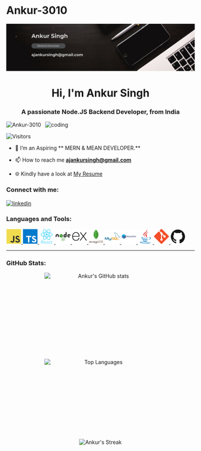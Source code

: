 # Ankur-3010


![logo](https://github.com/singhankur3010/Ankur-3010/blob/main/banner.jpg)

<h1 align="center">Hi, I'm Ankur Singh</h1>
<h3 align="center">A passionate Node.JS Backend Developer, from India</h3>

<img align="right" alt="coding" width="400" src="https://user-images.githubusercontent.com/55389276/140866485-8fb1c876-9a8f-4d6a-98dc-08c4981eaf70.gif">
<p align="left"> <img src="https://komarev.com/ghpvc/?username=singhankur3010&label=Profile%20views&color=0e75b6&style=flat" alt="Ankur-3010" /> </p>

![Visitors](https://visitor-badge.laobi.icu/badge?page_id=singhankur3010)
<!-- [![Spotify](https://novatorem.vercel.app/api/spotify)](https://open.spotify.com/user/your-spotify-id)-->


- 🌱 I’m an Aspiring ** MERN & MEAN DEVELOPER.**

- 📫 How to reach me **ajankursingh@gmail.com**

- 🌐 Kindly have a look at [My Resume](https://drive.google.com/file/d/1ittBSPocHWzOVBdgtPG-uSbLzkIoIt6R/view?usp=sharing)


<h3 align="left">Connect with me:</h3>
<p align="left">
  <a href="https://www.linkedin.com/in/ankur-singh-452219222/" target="blank">
    <img align="center" src="https://raw.githubusercontent.com/rahuldkjain/github-profile-readme-generator/master/src/images/icons/Social/linked-in-alt.svg" alt="linkedin" height="30" width="40" />
  </a>
</p>




<h3 align="left">Languages and Tools:</h3>
<p align="left">
  <!-- Core Stack -->
  <a href="https://developer.mozilla.org/en-US/docs/Web/JavaScript" target="_blank" rel="noreferrer">
    <img src="https://raw.githubusercontent.com/devicons/devicon/master/icons/javascript/javascript-original.svg" alt="javascript" width="40" height="40"/>
  </a>
    <a href="https://www.typescriptlang.org/" target="_blank" rel="noreferrer">
    <img src="https://raw.githubusercontent.com/devicons/devicon/master/icons/typescript/typescript-original.svg" alt="typescript" width="40" height="40"/>
  </a>
  <a href="https://reactjs.org/" target="_blank" rel="noreferrer">
    <img src="https://raw.githubusercontent.com/devicons/devicon/master/icons/react/react-original-wordmark.svg" alt="react" width="40" height="40"/>
  </a>
  <a href="https://nodejs.org" target="_blank" rel="noreferrer">
    <img src="https://raw.githubusercontent.com/devicons/devicon/master/icons/nodejs/nodejs-original-wordmark.svg" alt="nodejs" width="40" height="40"/>
  </a>
  <a href="https://expressjs.com" target="_blank" rel="noreferrer">
    <img src="https://raw.githubusercontent.com/devicons/devicon/master/icons/express/express-original.svg" alt="express" width="40" height="40"/>
  </a>
  <a href="https://www.mongodb.com/" target="_blank" rel="noreferrer">
    <img src="https://raw.githubusercontent.com/devicons/devicon/master/icons/mongodb/mongodb-original-wordmark.svg" alt="mongodb" width="40" height="40"/>
  </a>

  <!-- Databases & Tools -->
  <a href="https://www.mysql.com/" target="_blank" rel="noreferrer">
    <img src="https://raw.githubusercontent.com/devicons/devicon/master/icons/mysql/mysql-original-wordmark.svg" alt="mysql" width="40" height="40"/>
  </a>
  <a href="https://sequelize.org/" target="_blank" rel="noreferrer">
    <img src="https://raw.githubusercontent.com/devicons/devicon/master/icons/sequelize/sequelize-original-wordmark.svg" alt="sequelize" width="40" height="40"/>
  </a>

  <!-- Additional -->
  <a href="https://www.java.com" target="_blank" rel="noreferrer">
    <img src="https://raw.githubusercontent.com/devicons/devicon/master/icons/java/java-original.svg" alt="java" width="40" height="40"/>
  </a>
  <a href="https://git-scm.com/" target="_blank" rel="noreferrer">
    <img src="https://raw.githubusercontent.com/devicons/devicon/master/icons/git/git-original.svg" alt="git" width="40" height="40"/>
  </a>
  <a href="https://github.com/" target="_blank" rel="noreferrer">
    <img src="https://raw.githubusercontent.com/devicons/devicon/master/icons/github/github-original.svg" alt="github" width="40" height="40"/>
  </a>
</p>

---

<h3 align="left">GitHub Stats:</h3>

<div align="center" style="display: flex; justify-content: center; gap: 30px; flex-wrap: wrap;">
  <img src="https://github-readme-stats.vercel.app/api?username=singhankur3010&show_icons=true&theme=radical&hide_border=true&include_all_commits=true&count_private=true" alt="Ankur's GitHub stats" style="width: 48%; max-width: 100%; min-width: 300px; height: 200px;" />
  
  <img src="https://github-readme-stats.vercel.app/api/top-langs/?username=singhankur3010&layout=compact&theme=radical&hide_border=true" alt="Top Languages" style="width: 48%; max-width: 100%; min-width: 300px; height: 200px;" />
</div>

<p align="center">
  <img src="https://github-readme-streak-stats.herokuapp.com/?user=singhankur3010&theme=radical&hide_border=true" alt="Ankur's Streak" style="max-width: 100%; width: 100%; height: 200px;" />
</p>





